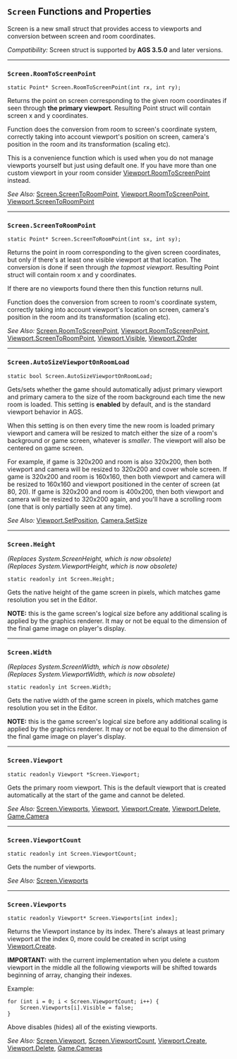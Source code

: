 ## `Screen` Functions and Properties

Screen is a new small struct that provides access to viewports and conversion between screen and room coordinates. 

*Compatibility:* Screen struct is supported by **AGS 3.5.0** and later versions.

---

### `Screen.RoomToScreenPoint`

    static Point* Screen.RoomToScreenPoint(int rx, int ry);

Returns the point on screen corresponding to the given room coordinates if seen through **the primary viewport**. Resulting Point struct will contain screen x and y coordinates.

Function does the conversion from room to screen's coordinate system, correctly taking into account viewport's position on screen, camera's position in the room and its transformation (scaling etc).

This is a convenience function which is used when you do not manage viewports yourself but just using default one. If you have more than one custom viewport in your room consider [Viewport.RoomToScreenPoint](Viewport#viewportroomtoscreenpoint) instead.

*See Also:* [Screen.ScreenToRoomPoint](Screen#screenscreentoroompoint), [Viewport.RoomToScreenPoint](Viewport#viewportroomtoscreenpoint), [Viewport.ScreenToRoomPoint](Viewport#viewportscreentoroompoint)

---

### `Screen.ScreenToRoomPoint`

    static Point* Screen.ScreenToRoomPoint(int sx, int sy);

Returns the point in room corresponding to the given screen coordinates, but only if there's at least one visible viewport at that location. The conversion is done if seen through *the topmost viewport*. Resulting Point struct will contain room x and y coordinates.

If there are no viewports found there then this function returns null.

Function does the conversion from screen to room's coordinate system, correctly taking into account viewport's location on screen, camera's position in the room and its transformation (scaling etc).

*See Also:* [Screen.RoomToScreenPoint](Screen#screenroomtoscreenpoint), [Viewport.RoomToScreenPoint](Viewport#viewportroomtoscreenpoint), [Viewport.ScreenToRoomPoint](Viewport#viewportscreentoroompoint), [Viewport.Visible](Viewport#viewportvisible), [Viewport.ZOrder](Viewport#viewportzorder)

---

### `Screen.AutoSizeViewportOnRoomLoad`

    static bool Screen.AutoSizeViewportOnRoomLoad;

Gets/sets whether the game should automatically adjust primary viewport and primary camera to the size of the room background each time the new room is loaded. This setting is **enabled** by default, and is the standard viewport behavior in AGS.

When this setting is on then every time the new room is loaded primary viewport and camera will be resized to match either the size of a room's background or game screen, whatever is *smaller*. The viewport will also be centered on game screen.

For example, if game is 320x200 and room is also 320x200, then both viewport and camera will be resized to 320x200 and cover whole screen.
If game is 320x200 and room is 160x160, then both viewport and camera will be resized to 160x160 and viewport positioned in the center of screen (at 80, 20).
If game is 320x200 and room is 400x200, then both viewport and camera will be resized to 320x200 again, and you'll have a scrolling room (one that is only partially seen at any time).

*See Also:* [Viewport.SetPosition](Viewport#viewportsetposition), [Camera.SetSize](Camera#camerasetsize)

---

### `Screen.Height`

*(Replaces System.ScreenHeight, which is now obsolete)*<br>
*(Replaces System.ViewportHeight, which is now obsolete)*

    static readonly int Screen.Height;

Gets the native height of the game screen in pixels, which matches game resolution you set in the Editor.

**NOTE:** this is the game screen's logical size before any additional scaling is applied by the graphics renderer. It may or not be equal to the dimension of the final game image on player's display.

---

### `Screen.Width`

*(Replaces System.ScreenWidth, which is now obsolete)*<br>
*(Replaces System.ViewportWidth, which is now obsolete)*

    static readonly int Screen.Width;

Gets the native width of the game screen in pixels, which matches game resolution you set in the Editor.

**NOTE:** this is the game screen's logical size before any additional scaling is applied by the graphics renderer. It may or not be equal to the dimension of the final game image on player's display.

---

### `Screen.Viewport`

    static readonly Viewport *Screen.Viewport;

Gets the primary room viewport. This is the default viewport that is created automatically at the start of the game and cannot be deleted.

*See Also:* [Screen.Viewports](Screen#screenviewports), [Viewport](Viewport), [Viewport.Create](Viewport#viewportcreate), [Viewport.Delete](Viewport#viewportdelete), [Game.Camera](Game#gamecamera)

---

### `Screen.ViewportCount`

    static readonly int Screen.ViewportCount;

Gets the number of viewports.

*See Also:* [Screen.Viewports](Screen#screenviewports)

---

### `Screen.Viewports`

    static readonly Viewport* Screen.Viewports[int index];

Returns the Viewport instance by its index. There's always at least primary viewport at the index 0, more could be created in script using [Viewport.Create](Viewport#viewportcreate).

**IMPORTANT:** with the current implementation when you delete a custom viewport in the middle all the following viewports will be shifted towards beginning of array, changing their indexes.

Example:

    for (int i = 0; i < Screen.ViewportCount; i++) {
        Screen.Viewports[i].Visible = false;
    }

Above disables (hides) all of the existing viewports.

*See Also:* [Screen.Viewport](Screen#screenviewport), [Screen.ViewportCount](Screen#screenviewportcount), [Viewport.Create](Viewport#viewportcreate), [Viewport.Delete](Viewport#viewportdelete), [Game.Cameras](Game#gamecameras)
